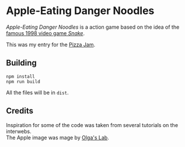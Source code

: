 # Apple-Eating Danger Noodles

*Apple-Eating Danger Noodles* is a action game based on the idea of the [famous 1998 video game *Snake*](https://en.wikipedia.org/wiki/Snake_(1998_video_game)).

This was my entry for the [Pizza Jam](https://itch.io/jam/pizza-jam-pizza-prize-12).


## Building

    npm install
    npm run build

All the files will be in `dist`.

## Credits

Inspiration for some of the code was taken from several tutorials on the interwebs.  
The Apple image was mage by [Olga's Lab](https://olgas-lab.itch.io/fruit-icons).
